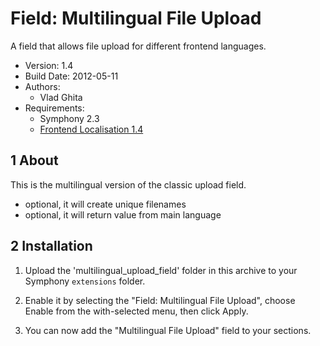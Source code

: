 Field: Multilingual File Upload
==============

A field that allows file upload for different frontend languages.

* Version: 1.4
* Build Date: 2012-05-11
* Authors:
	- Vlad Ghita
* Requirements:
	- Symphony 2.3
	- [Frontend Localisation 1.4](https://github.com/vlad-ghita/frontend_localisation)



## 1 About ##

This is the multilingual version of the classic upload field.

- optional, it will create unique filenames
- optional, it will return value from main language



## 2 Installation ##

1. Upload the 'multilingual_upload_field' folder in this archive to your Symphony `extensions` folder.

2. Enable it by selecting the "Field: Multilingual File Upload", choose Enable from the with-selected menu, then click Apply.

3. You can now add the "Multilingual File Upload" field to your sections.
